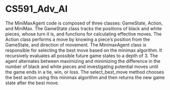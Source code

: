 # CS591_Adv_AI

The MiniMaxAgent code is composed of three classes: GameState, Action, and MiniMax. The GameState class tracks the positions of black and white pieces, whose turn it is, and functions for calculating effective moves. The Action class performs a move by knowing a piece’s position from the GameState, and direction of movement. The MinimaxAgent class is responsible for selecting the best move based on the minimax algorithm. It recursively evaluates all possible future game states to a depth of 3. The agent alternates between maximizing and minimizing the difference in the number of black and white pieces and investigating potential moves until the game ends in a tie, win, or loss. The select_best_move method chooses the best action using this minimax algorithm and then returns the new game state after the best move. 
